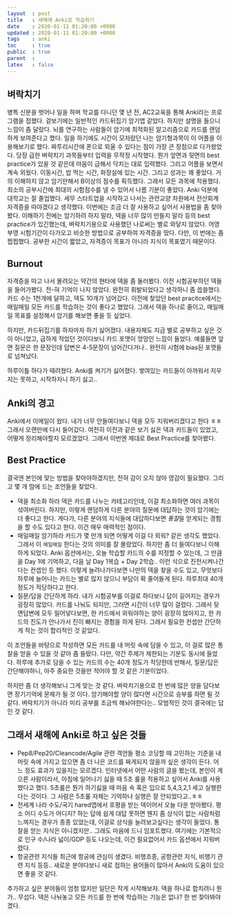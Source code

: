 ```yaml
---
layout  : post
title   : 새해에 Anki로 학습하기
date    : 2020-01-11 01:20:00 +0900
updated : 2020-01-11 01:20:00 +0900
tags    : anki
toc     : true
public  : true
parent  : 
latex   : false
---
```


## 벼락치기
  병특 신분을 벗어나 일을 하며 학교를 다니던 몇 년 전, AC2교육을 통해 Anki라는 프로그램을 접했다. 겉보기에는 일반적인 카드뒤집기 암기앱 같았다. 하지만 설명을 들으니 느낌이 좀 달랐다. 뇌를 연구하는 사람들이 암기에 최적화된 알고리즘으로 카드를 랜덤하게 보여준다고 했다.
   일을 하기에도 시간이 모자랐던 나는 암기형과목이 이 어플을 이용해보기로 했다. 짜투리시간에 폰으로 외울 수 있다는 점이 가장 큰 장점으로 다가왔었다. 당장 급한 벼락치기 과목들부터 입력을 무작정 시작했다. 뭔가 앞면과 뒷면의 best practice가 있을 것 같은데 마음이 급해서 닥치는 대로 입력했다. 그리고 어플을 보면서 계속 외웠다. 이동시간, 밥 먹는 시간, 화장실에 있는 시간. 그리고 성과는 꽤 좋았다. 거의 이해하지 않고 암기만해서 B이상의 점수를 획득했다. 그래서 모든 과목에 적용했다. 최소의 공부시간에 최대의 시험점수를 낼 수 있어서 나름 기분이 좋았다.
   Anki 덕분에 대학교는 잘 졸업했다. 세무 스타트업을 시작하고 나서는 관련교양 차원에서 전산회계 자격증을 따야겠다고 생각했다. 이번에는 조금 더 잘 사용하고 싶어서 사용법을 좀 찾아봤다. 이해하기 전에는 암기하려 하지 말라, 덱을 너무 많이 만들지 말라 등의 best practice가 있긴했는데, 벼락치기용으로 사용했던 나로써는 별로 와닿지 않았다. 어영부영 시험기간이 다가오고 비슷한 방법으로 공부하여 자격증을 땄다. 다만, 이 번에는 좀 찝찝했다. 공부한 시간이 짧았고, 자격증이 목표가 아니라 지식이 목표였기 때문이다.

## Burnout
  자격증을 따고 나서 몰려오는 약간의 현타에 덱을 좀 둘러봤다. 이전 시험공부하던 덱들을 들어가봤다. 전-혀 기억이 나지 않았다. 완전히 휘발되었다고 생각하니 좀 씁쓸했다. 카드 수는 1천개에 달하고, 덱도 10개가 넘어갔다. 이전에 찾았던 best pracitce에서는 매일매일 모든 카드를 학습하는 것이 좋다고 했었다. 그래서 덱을 하나로 줄이고, 매일매일 목표를 설정해서 암기를 해보면 좋을 듯 싶었다.

  하지만, 카드뒤집기를 하자마자 하기 싫어졌다. 내용자체도 지금 별로 공부하고 싶은 것이 아니었고, 급하게 적었던 것이다보니 카드 포맷이 엉망인 느낌이 들었다. 예를들면 앞면 질문은 한 문장인데 답변은 4-5문장이 넘어간다거나.. 완전히 시험에 bias된 포맷들로 넘쳐났다.

  하루이틀 하다가 때려쳤다. Anki를 켜기가 싫어졌다. 쌓여있는 카드들이 아까워서 지우지는 못하고, 시작하자니 하기 싫고..

## Anki의 경고
  Anki에서 이메일이 왔다. 내가 너무 안들여다보니 덱을 모두 지워버리겠다고 한다 ㅎㅎ 그래서 오랜만에 다시 들어갔다. 여전히 이전과 같은 보기 싫은 덱과 카드들이 있었고, 어떻게 정리해야할지 모르겠었다.
  그래서 이번엔 제대로 Best Practice를 찾아봤다.

## Best Practice
  결국엔 본인에 맞는 방법을 찾아야하겠지만, 전혀 감이 오지 않아 영감이 필요했다. 
  그리고 몇 개 맘에 드는 조언들을 찾았다.

  - 덱을 최소화 하라
    덱은 카드를 나누는 카테고리인데, 이걸 최소화하면 여러 과목이 섞여버린다. 하지만, 이렇게 랜덤하게 다른 분야의 질문에 대답하는 것이 암기에는 더 좋다고 한다. 게다가, 다른 분야의 지식들에 대답하다보면 *통찰*을 얻게되는 경험을 할 수도 있다고 한다. 이건 매우 매력적인 점이다.
  - 매일매일 암기하라
    카드가 몇 만개 되면 어떻게 이걸 다 외워? 같은 생각도 했었다. 그래서 이 `매일매일` 한다는 것의 의미를 잘 몰랐었다. 하지만 좀 더 들여다보니 이해하게 되었다. Anki 옵션에서는, 오늘 학습할 카드의 수를 지정할 수 있는데, 그 만큼을 Day 1에 기억하고, 다음 날 Day 1복습 + Day 2학습.. 이런 식으로 진전시켜나간다는 컨셉인 듯 했다. 이렇게 늘려나가다보면 나만의 덱을 찾을 수도 있고, 무엇보다 하루에 늘어나는 카드는 별로 많지 않으니 부담이 확 줄어들게 된다. 하루최대 40개 정도가 적당하다고 한다.
  - 질문/답을 간단하게 하라.
    내가 시험공부를 이걸로 하다보니 답이 길어지는 경우가 굉장히 많았다. 카드를 나눠도 되지만, 그러면 시간이 너무 많이 걸렸다. 그래서 뒷면답변에 모두 밀어넣다보면, 한 카드에서 외워야하는 양이 굉장히 많아지고, 한 카드의 진도가 안나가서 진이 빠지는 경험을 하게 된다. 그래서 필요한 컨셉만 간단하게 적는 것이 합리적인 것 같았다.

 이 조언들을 바탕으로 작성하면 모든 카드를 내 머릿 속에 담을 수 있고, 이 걸로 많은 통찰을 얻을 수 있을 것 같아 좀 들떴다. 다만, 약간 주제가 제한되는 기분도 동시에 들었다. 하루에 추가로 담을 수 있는 카드의 수는 40개 정도가 적당한데 반해서, 질문/답은 간단해야하니, 아주 중요한 것들만 적어야 할 것 같은 기분이었다.

  하지만 좀 더 생각해보니 그게 맞는 것 같다. 벼락치기용으로 한 번에 많은 양을 담다보면 장기기억에 문제가 될 것 이다. 암기해야할 양이 많다면 시간으로 승부를 하면 될 것 같다. 벼락치기가 아니라 미리 공부를 조금씩 해놔야한다는.. 모범적인 것이 결국에는 답인 것 같다.

## 그래서 새해에 Anki로 하고 싶은 것들
  - Pep8/Pep20/Cleancode/Agile 관련 격언들
    평소 코딩할 때 고민하는 기준을 내 머릿 속에 가지고 있으면 좀 더 나은 코드를 짜게되지 않을까 싶은 생각이 든다. 어느 정도 효과가 있을지는 모르겠다. 인터넷에서 어떤 사람의 글을 봤는데, 본인이 게으른 사람이라서, 아침에 일어나기 싫을 때 5초 룰을 적용하고 싶어서 Anki를 사용했다고 했다. 5초룰은 뭔가 하기싫을 때 마음 속 혹은 입으로 5,4,3,2,1 세고 실행한다는 것이다. 그 사람은 5초룰 자체는 기억하나 실행은 잘 안되었다고..ㅎㅎ
  - 전세계 나라 수도/국기
    hared앱에서 호평을 받는 덱이어서 오늘 다운 받아봤다. 평소 어디 수도가 어디지? 하는 답에 쉽게 대답 못하면 웬지 좀 상식이 없는 사람처럼 느껴지는 경우가 종종 있었는데, 이걸로 상식을 늘려보고싶다는 생각이 들었다. 통찰을 얻는 지식은 아니겠지만.. 그래도 마음에 드니 임포트했다. 여기에는 기본적으로 인구 수/나라 넓이/GDP 등도 나오는데, 이건 필요없어서 카드 옵션에서 지워버렸다. 
  - 항공관련 지식들
    최근에 항공에 관심이 생겼다. 비행조종, 공항관련 지식, 비행기 관련 지식 등등.. 새로운 분야다보니 새로 접하는 용어들이 많아서 Anki의 도움이 있으면 좋을 것 같다.

  추가하고 싶은 분야들이 엄청 많지만 일단은 작게 시작해보자. 덱을 하나로 합치려니 뭔가.. 무섭다. 덱은 나눠놓고 모든 카드를 한 번에 학습하는 기능은 없나? 한 번 찾아봐야겠다.
